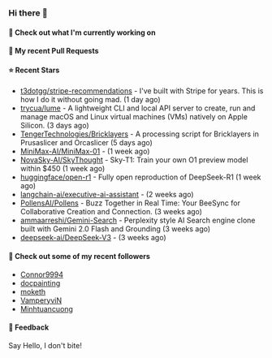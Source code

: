 ### Hi there 👋

#### 👷 Check out what I'm currently working on

#### 🔨 My recent Pull Requests


#### ⭐ Recent Stars

- [t3dotgg/stripe-recommendations](https://github.com/t3dotgg/stripe-recommendations) - I&#39;ve built with Stripe for years. This is how I do it without going mad. (1 day ago)
- [trycua/lume](https://github.com/trycua/lume) - A lightweight CLI and local API server to create, run and manage macOS and Linux virtual machines (VMs) natively on Apple Silicon. (3 days ago)
- [TengerTechnologies/Bricklayers](https://github.com/TengerTechnologies/Bricklayers) - A processing script for Bricklayers in Prusaslicer and Orcaslicer (5 days ago)
- [MiniMax-AI/MiniMax-01](https://github.com/MiniMax-AI/MiniMax-01) -  (1 week ago)
- [NovaSky-AI/SkyThought](https://github.com/NovaSky-AI/SkyThought) - Sky-T1: Train your own O1 preview model within $450 (1 week ago)
- [huggingface/open-r1](https://github.com/huggingface/open-r1) - Fully open reproduction of DeepSeek-R1 (1 week ago)
- [langchain-ai/executive-ai-assistant](https://github.com/langchain-ai/executive-ai-assistant) -  (2 weeks ago)
- [PollensAI/Pollens](https://github.com/PollensAI/Pollens) - Buzz Together in Real Time: Your BeeSync for Collaborative Creation and Connection. (3 weeks ago)
- [ammaarreshi/Gemini-Search](https://github.com/ammaarreshi/Gemini-Search) - Perplexity style AI Search engine clone built with Gemini 2.0 Flash and Grounding (3 weeks ago)
- [deepseek-ai/DeepSeek-V3](https://github.com/deepseek-ai/DeepSeek-V3) -  (3 weeks ago)

#### 👯 Check out some of my recent followers

- [Connor9994](https://github.com/Connor9994)
- [docpainting](https://github.com/docpainting)
- [moketh](https://github.com/moketh)
- [VamperyviN](https://github.com/VamperyviN)
- [Minhtuancuong](https://github.com/Minhtuancuong)

#### 💬 Feedback

Say Hello, I don't bite!